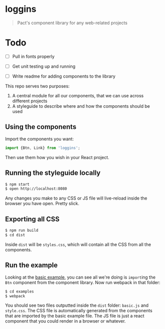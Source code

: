 loggins
=======

> Pact's component library for any web-related projects


Todo
====

- [ ] Pull in fonts properly
- [ ] Get unit testing up and running
- [ ] Write readme for adding components to the library


This repo serves two purposes:

1. A central module for all our components, that we can use across different projects
2. A styleguide to describe where and how the components should be used


Using the components
--------------------

Import the components you want:

```js
import {Btn, Link} from 'loggins';
```

Then use them how you wish in your React project.


Running the styleguide locally
------------------------------

```bash
$ npm start
$ open http://localhost:8080
```

Any changes you make to any CSS or JS file will live-reload inside the browser you have open. Pretty slick.


Exporting all CSS
-----------------

```bash
$ npm run build
$ cd dist
```

Inside `dist` will be `styles.css`, which will contain all the CSS from all the components.


Run the example
---------------

Looking at the [basic example](https://github.com/PactCoffee/loggins/blob/master/examples/basic.js), you can see all we're doing is `import`ing the `Btn` component from the component library. Now run webpack in that folder:

```bash
$ cd examples
$ webpack
```

You should see two files outputted inside the `dist` folder: `basic.js` and `style.css`. The CSS file is automatically generated from the components that are imported by the basic example file. The JS file is just a react component that you could render in a browser or whatever.
